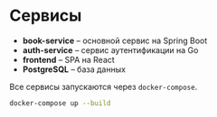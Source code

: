 # Сервисы

- **book-service** – основной сервис на Spring Boot
- **auth-service** – сервис аутентификации на Go
- **frontend** – SPA на React
- **PostgreSQL** – база данных

Все сервисы запускаются через `docker-compose`.

```bash
docker-compose up --build
```